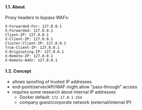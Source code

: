 #### 1.1. About

Proxy headers to bypass WAFs:
```
X-Forwarded-For: 127.0.0.1
X-Forwarded: 127.0.0.1
Client-IP: 127.0.0.1
X-Client-IP: 127.0.0.1
Cluster-Client-IP: 127.0.0.1
True-Client-IP: 127.0.0.1
X-Originating-IP: 127.0.0.1
X-Remote-IP: 127.0.0.1
X-Remote-Addr: 127.0.0.1
```

#### 1.2. Concept

- allows spoofing of trusted IP addresses
- end-point/server/API/WAF might allow "pass-through" access
- requires some research about internal IP addresses
  - Docker default: `172.17.0.1-254`
  - company guest/corporate network (external/internal IP)

